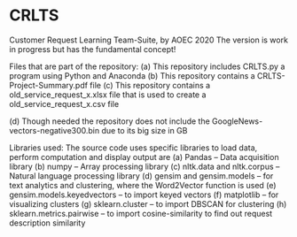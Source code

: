 # CRLTS
Customer Request Learning Team-Suite, by AOEC 2020
The version is work in progress but has the fundamental concept!

Files that are part of the repository:
(a) This repository includes CRLTS.py a program using Python and Anaconda 
(b) This repository contains a CRLTS-Project-Summary.pdf file
(c) This repository contains a old_service_request_x.xlsx file that is used to create
a old_service_request_x.csv file

(d) Though needed the repository does not include the GoogleNews-vectors-negative300.bin due to
its big size in GB

Libraries used:
The source code uses specific libraries to load data, perform computation and display output are
(a) Pandas – Data acquisition library
(b) numpy – Array processing library
(c) nltk.data and nltk.corpus – Natural language processing library
(d) gensim and gensim.models – for text analytics and clustering, where the Word2Vector function is used
(e)  gensim.models.keyedvectors – to import keyed vectors
(f) matplotlib – for visualizing clusters
(g) sklearn.cluster – to import DBSCAN for clustering
(h) sklearn.metrics.pairwise – to import cosine-similarity to find out request description similarity

